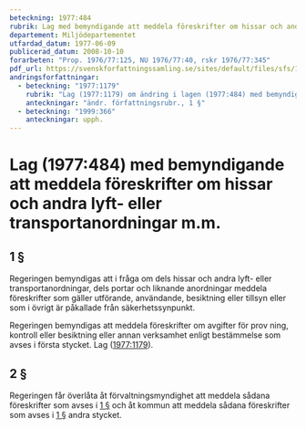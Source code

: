 ```yaml
---
beteckning: 1977:484
rubrik: Lag med bemyndigande att meddela föreskrifter om hissar och andra lyft- eller transportanordningar m.m.
departement: Miljödepartementet
utfardad_datum: 1977-06-09
publicerad_datum: 2008-10-10
forarbeten: "Prop. 1976/77:125, NU 1976/77:40, rskr 1976/77:345"
pdf_url: https://svenskforfattningssamling.se/sites/default/files/sfs/1977-06/SFS1977-484.pdf
andringsforfattningar:
  - beteckning: "1977:1179"
    rubrik: "Lag (1977:1179) om ändring i lagen (1977:484) med bemyndigande att meddela föreskrifter om hissar och andra lyft- eller transportanordningar"
    anteckningar: "ändr. författningsrubr., 1 §"
  - beteckning: "1999:366"
    anteckningar: upph.
---
```


# Lag (1977:484) med bemyndigande att meddela föreskrifter om hissar och andra lyft- eller transportanordningar m.m.

## 1 §

Regeringen bemyndigas att i fråga om dels hissar och andra lyft- eller transportanordningar, dels portar och liknande anordningar meddela föreskrifter som gäller utförande, användande, besiktning eller tillsyn eller som i övrigt är påkallade från säkerhetssynpunkt.

Regeringen bemyndigas att meddela föreskrifter om avgifter för prov ning, kontroll eller besiktning eller annan verksamhet enligt bestämmelse som avses i första stycket. Lag ([1977:1179](https://selex.se/eli/sfs/1977/1179)).

## 2 §

Regeringen får överlåta åt förvaltningsmyndighet att meddela sådana föreskrifter som avses i [1 §](#1) och åt kommun att meddela sådana föreskrifter som avses i [1 §](#1) andra stycket.